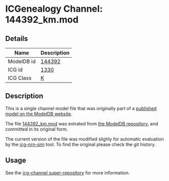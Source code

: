 # ICGenealogy Channel: 144392\_km.mod

## Details

Name | Description
---- | -----------
ModelDB id | [144392](http://senselab.med.yale.edu/ModelDB/ShowModel.cshtml?model=144392)
ICG id | [1330](http://icg.neurotheory.ox.ac.uk/channels/1/1330)
ICG Class | [K](http://icg.neurotheory.ox.ac.uk/channels/1)

## Description

This is a single channel model file that was originally part of a [published model on the ModelDB website](http://senselab.med.yale.edu/mModelDB/ShowModel.cshtml?model=144392).


The file [144392\_km.mod](144392_km.mod) was extrated from [the ModelDB repository](http://senselab.med.yale.edu/ModelDB/ShowModel.cshtml?model=144392), and committed in its original form.

The current version of the file was modified slighly for automatic evaluation by the [icg-nrn-sim](https://github.com/icgenealogy/icg-nrn-sim) tool. To find the original please check the git history.


## Usage

See the [icg-channel super-repository](https://github.com/icgenealogy/icg-channels) for more information.
